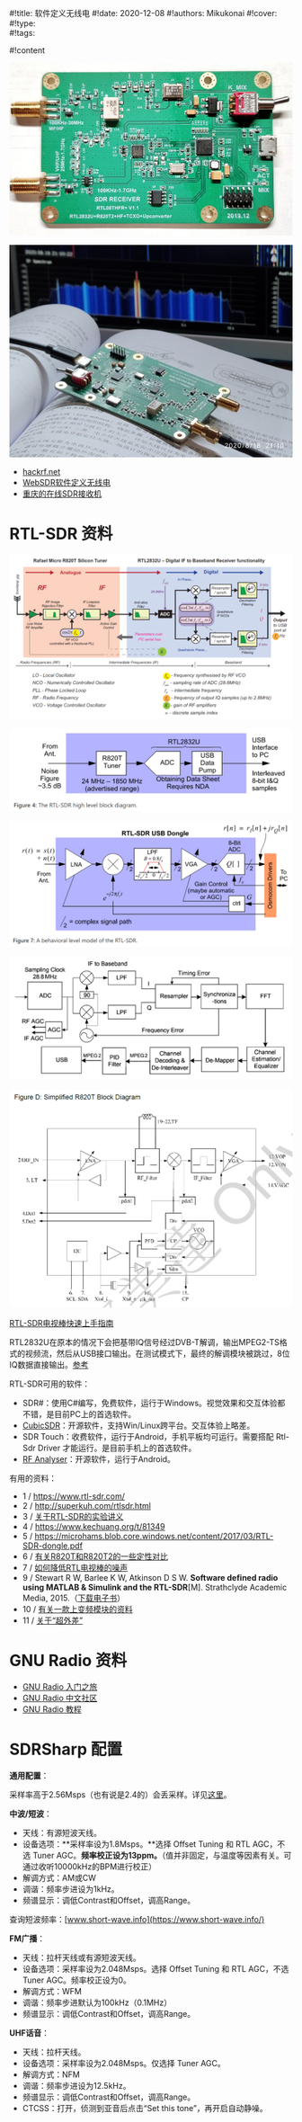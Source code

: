 #!title:    软件定义无线电
#!date:     2020-12-08
#!authors:  Mikukonai
#!cover:    
#!type:     
#!tags:     

#!content

![上变频版](image/G9/rigs/rtl-sdr.jpg)

![上变频版](image/G9/rigs/rtl-sdr-fm.jpg)


- [hackrf.net](https://www.hackrf.net/)
- [WebSDR软件定义无线电](http://websdr.org/)
- [重庆的在线SDR接收机](http://railgun.proxy.kiwisdr.com:8073/)

# RTL-SDR 资料

![RTL-SDR框图（参考资料[8]）](./image/G9/sdr/RTL-SDR-Block-Diagram-2.png)

![RTL-SDR框图（参考资料[3]）](./image/G9/sdr/RTL-SDR-Block-Diagram.png)

![RTL-SDR行为级模型（参考资料[3]）](./image/G9/sdr/RTL-SDR-Behavioral-Model.png)

![RTL2832U框图（来自Datasheet）](./image/G9/sdr/RTL2832U.png)

![R820T框图（来自Datasheet）](./image/G9/sdr/R820T.png)

[RTL-SDR电视棒快速上手指南](https://www.rtl-sdr.com/rtl-sdr-quick-start-guide/)

RTL2832U在原本的情况下会把基带IQ信号经过DVB-T解调，输出MPEG2-TS格式的视频流，然后从USB接口输出。在测试模式下，最终的解调模块被跳过，8位IQ数据直接输出。[参考](https://blog.csdn.net/weixin_41352026/article/details/79156169)

RTL-SDR可用的软件：

- SDR#：使用C#编写，免费软件，运行于Windows。视觉效果和交互体验都不错，是目前PC上的首选软件。
- [CubicSDR](https://github.com/cjcliffe/CubicSDR)：开源软件，支持Win/Linux跨平台。交互体验上略差。
- SDR Touch：收费软件，运行于Android，手机平板均可运行。需要搭配 Rtl-Sdr Driver 才能运行。是目前手机上的首选软件。
- [RF Analyser](https://github.com/demantz/RFAnalyzer)：开源软件，运行于Android。

有用的资料：

- 1 / https://www.rtl-sdr.com/
- 2 / http://superkuh.com/rtlsdr.html
- 3 / [关于RTL-SDR的实验讲义](http://www.eas.uccs.edu/~mwickert/ece4670/lecture_notes/Lab6.pdf)
- 4 / https://www.kechuang.org/t/81349
- 5 / https://microhams.blob.core.windows.net/content/2017/03/RTL-SDR-dongle.pdf
- 6 / [有关R820T和R820T2的一些定性对比](https://hamradioscience.com/rtl2832u-r820t-vs-rtl2832u-r820t2/2/)
- 7 / [如何降低RTL电视棒的噪声](https://ham.stackexchange.com/questions/1174/how-can-i-reduce-the-noise-coming-in-from-an-rtl-sdr-dongle)
- 9 / Stewart R W, Barlee K W, Atkinson D S W. **Software defined radio using MATLAB & Simulink and the RTL-SDR**\[M\]. Strathclyde Academic Media, 2015.（[下载电子书](https://www.desktopsdr.com/download-files)）
- 10 / [有关一款上变频模块的资料](https://www.nooelec.com/store/G9/sdr/sdr-addons/ham-it-up-plus-pcb.html)
- 11 / [关于“超外差”](https://zhuanlan.zhihu.com/p/115333800)

# GNU Radio 资料

- [GNU Radio 入门之旅](https://www.cnblogs.com/WindyZ/p/10284473.html)
- [GNU Radio 中文社区](http://gnuradio.microembedded.com/)
- [GNU Radio 教程](https://www.white-alone.com/GNURadio%E6%95%99%E7%A8%8B_1/)

# SDRSharp 配置

**通用配置**：

采样率高于2.56Msps（也有说是2.4的）会丢采样。详见[这里](https://www.reddit.com/r/RTLSDR/comments/1r5d6l/32_mss_on_usb_30_ports_without_lost_samples/)。

**中波/短波**：

- 天线：有源短波天线。
- 设备选项：**采样率设为1.8Msps。**选择 Offset Tuning 和 RTL AGC，不选 Tuner AGC。**频率校正设为13ppm。**（值并非固定，与温度等因素有关。可通过收听10000kHz的BPM进行校正）
- 解调方式：AM或CW
- 调谐：频率步进设为1kHz。
- 频谱显示：调低Contrast和Offset，调高Range。

查询短波频率：[www.short-wave.info](https://www.short-wave.info/)

**FM广播**：

- 天线：拉杆天线或有源短波天线。
- 设备选项：采样率设为2.048Msps。选择 Offset Tuning 和 RTL AGC，不选 Tuner AGC。频率校正设为0。
- 解调方式：WFM
- 调谐：频率步进默认为100kHz（0.1MHz）
- 频谱显示：调低Contrast和Offset，调高Range。

**UHF话音**：

- 天线：拉杆天线。
- 设备选项：采样率设为2.048Msps。仅选择 Tuner AGC。
- 解调方式：NFM
- 调谐：频率步进设为12.5kHz。
- 频谱显示：调低Contrast和Offset，调高Range。
- CTCSS：打开，侦测到亚音后点击“Set this tone”，再开启自动静噪。

